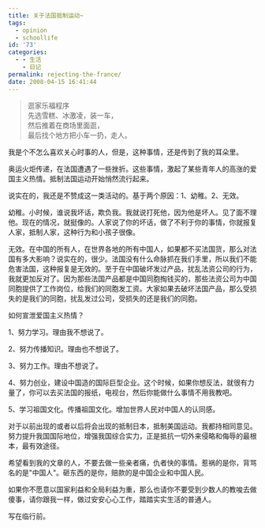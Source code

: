 ```yaml
---
title: 关于法国抵制运动~
tags:
  - opinion
  - schoollife
id: '73'
categories:
  - - 生活
    - 日记
permalink: rejecting-the-france/
date: 2008-04-15 16:41:44
---
```


  

> 逛家乐福程序  
> 先选雪糕、冰激凌，装一车，  
> 然后推着在商场里面逛，  
> 最后找个地方把小车一扔，走人。

  
  
我是个不怎么喜欢关心时事的人，但是，这种事情，还是传到了我的耳朵里。  
  
奥运火炬传递，在法国遭遇了一些挫折。这些事情，激起了某些青年人的高涨的爱国主义热情。抵制法国运动开始悄然流行起来。  
  
说实在的，我还是不赞成这一类活动的。基于两个原因：1、幼稚。2、无效。  
  
幼稚。小时候，谁说我坏话，欺负我。我就说打死他，因为他是坏人。见了面不理他。现在的情况，就挺像的。人家说了你的坏话，做了不利于你的事情，你就报复人家，抵制人家，这种行为和小孩子很像。  
  
无效。在中国的所有人，在世界各地的所有中国人，如果都不买法国货，那么对法国有多大影响？说实在的，很少。法国没有什么命脉抓在我们手里，所以我们不能危害法国，这种报复是无效的。至于在中国破坏发过产品，扰乱法资公司的行为，我就更加反对了。因为那些法国产品都是中国同胞掏钱买的，那些法资公司为中国同胞提供了工作岗位，给我们的同胞发工资。大家如果去破坏法国产品，那么受损失的是我们的同胞，扰乱发过公司，受损失的还是我们的同胞。  
  
如何宣泄爱国主义热情？  
  
1、努力学习。理由我不想说了。  
  
2、努力传播知识。理由也不想说了。  
  
3、努力工作。理由不想说了。  
  
4、努力创业，建设中国造的国际巨型企业。这个时候，如果你想反法，就很有力量了，你可以去买法国的报纸，电视台，然后你能做什么事情不用我教吧。  
  
5、学习祖国文化。传播祖国文化。增加世界人民对中国人的认同感。  
  
对于以前出现的或者以后将会出现的抵制日本，抵制美国运动。我都持相同意见。努力提升我国国际地位，增强我国综合实力，正是抵抗一切外来侵略和侮辱的最根本，最有效途径。  
  
希望看到我的文章的人，不要去做一些亲者痛，仇者快的事情。惹祸的是你，背骂名的是"中国人"。砸东西的是你，赔款的是中国企业和中国人民。  
  
如果你不愿意以国家利益和全局利益为重，那么也请你不要受到少数人的教唆去做傻事，请你跟我一样，做过安安心心工作，踏踏实实生活的普通人。  
  
写在临行前。